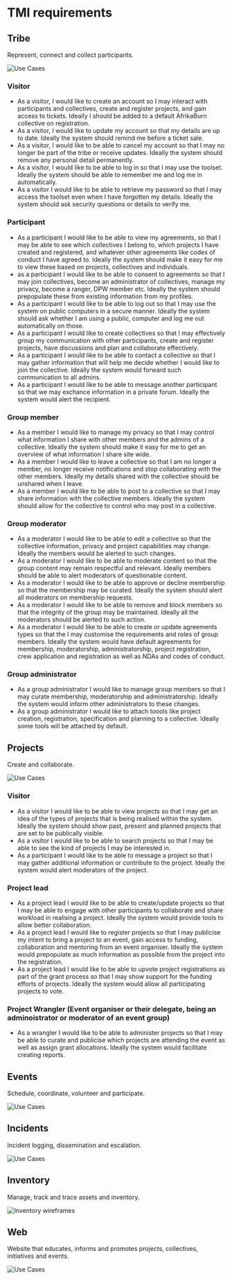 # TMI requirements


## Tribe

Represent, connect and collect participants.

![Use Cases](./svg/Tribe-Use-Cases.svg)


### Visitor

* As a visitor, I would like to create an account so I may interact with participants and collectives, create and register projects, and gain access to tickets.
Ideally I should be added to a default AfrikaBurn collective on registration.
* As a visitor, I would like to update my account so that my details are up to date. Ideally the system should remind me before a ticket sale.
* As a visitor, I would like to be able to cancel my account so that I may no longer be part of the tribe or receive updates. Ideally the system should remove any personal detail permanently.
* As a visitor, I would like to be able to log in so that I may use the toolset. Ideally the system should be able to remember me and log me in automatically.
* As a visitor I would like to be able to retrieve my password so that I may access the toolset even when I have forgotten my details. Ideally the system should ask security questions or details to verify me.


### Participant

* As a participant I would like to be able to view my agreements, so that I may be able to see which collectives I belong to, which projects I have created and registered, and whatever other agreements like codes of conduct I have agreed to. Ideally the system should make it easy for me to view these based on projects, collectives and individuals.
* as a participant I would like to be able to consent to agreements so that I may join collectives, become an administrator of collectives, manage my privacy, become a ranger, DPW member etc. Ideally the system should prepopulate these from existing information from my profiles.
* As a participant I would like to be able to log out so that I may use the system on public computers in a secure manner. Ideally the system should ask whether I am using a public, computer and log me out automatically on those.
* As a participant I would like to create collectives so that I may effectively group my communication with other participants, create and register projects, have discussions and plan and collaborate effectively.
* As a participant I would like to be able to contact a collective so that I may gather information that will help me decide whether I would like to join the collective. Ideally the system would forward such communication to all admins.
* As a participant I would like to be able to message another participant so that we may exchance information in a private forum. Ideally the system would alert the recipient.


### Group member

* As a member I would like to manage my privacy so that I may control what information I share with other members and the admins of a collective. Ideally the system should make it easy for me to get an overview of what information I share site wide.
* As a member I would like to leave a collective so that I am no longer a member, no longer receive notifications and stop collaborating with the other members. Ideally my details shared with the collective should be unshared when I leave.
* As a member I would like to be able to post to a collective so that I may share information with the collective members. Ideally the system should allow for the collective to control who may post in a collective.


### Group moderator

* As a moderator I would like to be able to edit a collective so that the collective information, privacy and project capabilities may change. Ideally the members would be alerted to such changes.
* As a moderator I would like to be able to moderate content so that the group content may remain respectful and relevant. Ideally members should be able to alert moderators of questionable content.
* As a moderator I would like to be able to approve or decline membership so that the membership may be curated. Ideally the system should alert all moderators on membership requests.
* As a moderator I would like to be able to remove and block members so that the integrity of the group may be maintained. Ideally all the moderators should be alerted to such action.
* As a moderator I would like to be able to create or update agreements types so that the I may customise the requirements and roles of group members. Ideally the system would have default agreements for membership, moderatorship, administratorship, project registration, crew application and registration as well as NDAs and codes of conduct. 

### Group administrator

* As a group administrator I would like to manage group members so that I may curate membership, moderatorship and administratorship. Ideally the system would inform other administrators to these changes.
* As a group administrator I would like to attach toools like project creation, registration, specification and planning to a collective. Ideally some tools will be attached by default.


## Projects

Create and collaborate.

![Use Cases](./svg/Projects-Use-Cases.svg)


### Visitor

* As a visitor I would like to be able to view projects so that I may get an idea of the types of projects that is being realised within the system. Ideally the system should show past, present and planned projects that are set to be publically visible.
* As a visitor I would like to be able to search projects so that I may be able to see the kind of projects I may be interested in.
* As a participant I would like to be able to message a project so that I may gather additional information or contribute to the project. Ideally the system would alert moderators of the project.


### Project lead

* As a project lead I would like to be able to create/update projects so that I may be able to engage with other participants to collaborate and share workload in realising a project. Ideally the system would provide tools to allow better collaboration.
* As a project lead I would like to register projects so that I may publicise my intent to bring a project to an event, gain access to funding, collaboration and mentoring from an event organiser. Ideally the system would prepopulate as much information as possible from the project into the registration.
* As a project lead I would like to be able to upvote project registrations as part of the grant process so that I may show support for the funding efforts of projects. Ideally the system would allow all participating projects to vote.


### Project Wrangler (Event organiser or their delegate, being an adminoistrator or moderator of an event group)

* As a wrangler I would like to be able to administer projects so that I may be able to curate and publicise which projects are attending the event as well as assign grant allocations. Ideally the system would facilitate creating reports.


## Events

Schedule, coordinate, volunteer and participate.

![Use Cases](./svg/Event-Use-Cases.svg)


## Incidents

Incident logging, dissemination and escalation.

![Use Cases](./svg/Incidents-Use-Cases.svg)


## Inventory

Manage, track and trace assets and inventory.

![Inventory wireframes](./svg/Inventory-Use-Cases.svg)


## Web

Website that educates, informs and promotes projects, collectives, initiatives
and events.

![Use Cases](./svg/Web-Use-Cases.svg)
